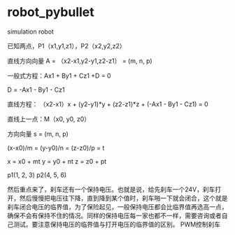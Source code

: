 # robot_pybullet
simulation robot


已知两点，P1（x1,y1,z1），P2（x2,y2,z2）

直线方向向量 A = （x2-x1,y2-y1,z2-z1） = (m, n, p)

一般式方程：Ax1 + By1 + Cz1 +D = 0

D = -Ax1 - By1 - Cz1

直线方程： （x2-x1）x + (y2-y1)*y + (z2-z1)*z + (-Ax1 - By1 - Cz1) = 0


直线上一点：M（x0, y0, z0）

方向向量 s = (m, n, p)

(x-x0)/m = (y-y0)/n = (z-z0)/p = t

x = x0 + mt
y = y0 + nt
z = z0 + pt

p1(1, 2, 3)  p2(4, 5, 6)

然后重点来了，刹车还有一个保持电压。也就是说，给先刹车一个24V，刹车打开，然后慢慢把电压往下降，直到降到某个值时，刹车啪一下就会闭合，这个就是刹车闭合电压的临界值，为了保险起见，一般保持电压都会比临界值再选高一点，确保不会有保持不住的情况。同样的保持电压每一家也都不一样，需要咨询或者自己测试。要注意保持电压的临界值与打开电压的临界值的区别。
PWM控制刹车




